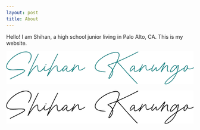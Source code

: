 ```yaml
---
layout: post
title: About
---
```

Hello! I am Shihan, a high school junior living in Palo Alto, CA. This is my website.

<picture>
  <source media="(prefers-color-scheme: dark)"  srcset="signature-night.png">
<!--   <source media="(prefers-color-scheme: light)" srcset="signature-teal.png"> -->
  <img alt="Shows signature." src="signature-teal.png">
</picture>

![a](signature.png)
